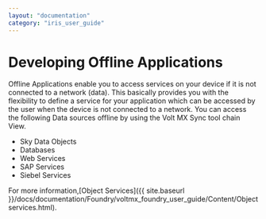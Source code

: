 ```yaml
---
layout: "documentation"
category: "iris_user_guide"
---
```

                         


Developing Offline Applications
===============================

Offline Applications enable you to access services on your device if it is not connected to a network (data). This basically provides you with the flexibility to define a service for your application which can be accessed by the user when the device is not connected to a network. You can access the following Data sources offline by using the Volt MX Sync tool chain View.

*   Sky Data Objects
*   Databases
*   Web Services
*   SAP Services
*   Siebel Services

For more information,[Object Services]({{ site.baseurl }}/docs/documentation/Foundry/voltmx_foundry_user_guide/Content/Objectservices.html).
